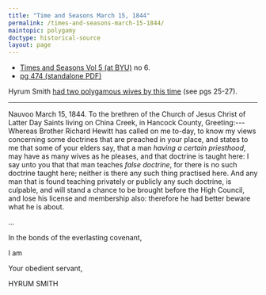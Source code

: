 ```yaml
---
title: "Time and Seasons March 15, 1844"
permalink: /times-and-seasons-march-15-1844/
maintopic: polygamy
doctype: historical-source
layout: page
---
```


* [Times and Seasons Vol 5 (at BYU)](http://contentdm.lib.byu.edu/cdm/ref/collection/NCMP1820-1846/id/8375) no 6.
* [pg 474 (standalone PDF)](https://docs.google.com/viewer?url=https://github.com/faenrandir/a_careful_examination/raw/f95a370b57ae8530ffc8891104bf944bf0edbfeb/documents/polygamy/denials/originals/1843-03-15-Times-and-Seasons-Letter-to-Editor.pdf)

Hyrum Smith [had two polygamous wives by this time](https://www.dialoguejournal.com/wp-content/uploads/sbi/articles/Dialogue_V38N03_13.pdf) (see pgs 25-27).

---

Nauvoo March 15, 1844. To the brethren of the Church of Jesus Christ of Latter Day Saints living on China Creek, in Hancock County, Greeting:---Whereas Brother Richard Hewitt has called on me to-day, to know my views concerning some doctrines that are preached in your place, and states to me that some of your elders say, that a man _having a certain priesthood_, may have as many wives as he pleases, and that doctrine is taught here: I say unto you that that man teaches _false doctrine_, for there is no such doctrine taught here; neither is there any such thing practised here.  And any man that is found teaching privately or publicly any such doctrine, is culpable, and will stand a chance to be brought before the High Council, and lose his license and membership also: therefore he had better beware what he is about. 

...

In the bonds of the everlasting covenant,

I am

Your obedient servant,

HYRUM SMITH 
